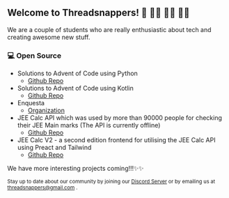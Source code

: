 ## Welcome to Threadsnappers! 👋 👋🏿 👋🏻 👋🏽

We are a couple of students who are really enthusiastic about tech and creating awesome new stuff.

### 💻 Open Source
- Solutions to Advent of Code using Python
  - [Github Repo](https://github.com/Threadsnappers/advent-of-code-python)
- Solutions to Advent of Code using Kotlin
  - [Github Repo](https://github.com/Threadsnappers/advent-of-code-kotlin)
- Enquesta
  - [Organization](https://github.com/Enquesta)
- JEE Calc API which was used by more than 90000 people for checking their JEE Main marks (The API is currently offline)
  - [Github Repo](https://github.com/Threadsnappers/JEE_Calc_API)
- JEE Calc V2 - a second edition frontend for utilising the JEE Calc API using Preact and Tailwind
  - [Github Repo](https://github.com/Threadsnappers/JEE-Main-Auto-Calc-v2)

We have more interesting projects coming!!!✨✨


<sub>Stay up to date about our community by joining our [Discord Server](https://discord.gg/NuKDmRUPRm)
  or by emailing us at threadsnappers@gmail.com .</sub>
